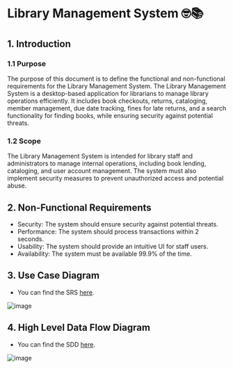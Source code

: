 # Library Management System 🤓📚

## 1. Introduction

### 1.1 Purpose
The purpose of this document is to define the functional and non-functional requirements for the Library Management System. The Library Management System is a desktop-based application for librarians to manage library operations efficiently. It includes book checkouts, returns, cataloging, member management, due date tracking, fines for late returns, and a search functionality for finding books, while ensuring security against potential threats.

### 1.2 Scope
The Library Management System is intended for library staff and administrators to manage internal operations, including book lending, cataloging, and user account management. The system must also implement security measures to prevent unauthorized access and potential abuse.

## 2. Non-Functional Requirements

- Security:	The system should ensure security against potential threats.
- Performance:	The system should process transactions within 2 seconds.
- Usability:	The system should provide an intuitive UI for staff users.
- Availability:	The system must be available 99.9% of the time.

## 3. Use Case Diagram
- You can find the SRS [here](https://github.com/3bdop/Library-Management-System/blob/main/Library_Management_System_SRS.pdf).
  
![image](https://github.com/user-attachments/assets/6e70ed5b-f902-46cb-966f-98a0ab8f4572)

## 4. High Level Data Flow Diagram
- You can find the SDD [here](https://github.com/3bdop/Library-Management-System/blob/main/Library_Management_System_SDD.pdf).
  
![image](https://github.com/user-attachments/assets/302d8187-f543-465f-a438-b78c7f23f426)

